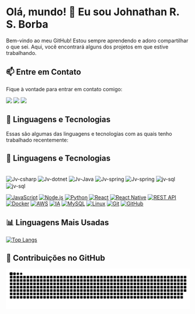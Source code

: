 # Olá, mundo! 👋 Eu sou Johnathan R. S. Borba

Bem-vindo ao meu GitHub! Estou sempre aprendendo e adoro compartilhar o que sei. Aqui, você encontrará alguns dos projetos em que estive trabalhando.
## 📫 Entre em Contato

Fique à vontade para entrar em contato comigo:

<a href="https://www.instagram.com/johnathan.santoss/" target="_blank"><img src="https://img.shields.io/badge/-Instagram-%23E4405F?style=for-the-badge&logo=instagram&logoColor=white" target="_blank"></a>
<a href="mailto:johnathan.developer@gmail.com"><img src="https://img.shields.io/badge/-Gmail-%23333?style=for-the-badge&logo=gmail&logoColor=white" target="_blank"></a>
<a href="https://www.linkedin.com/in/johnathan-santos/" target="_blank"><img src="https://img.shields.io/badge/-LinkedIn-%230077B5?style=for-the-badge&logo=linkedin&logoColor=white" target="_blank"></a>  

## 🚀 Linguagens e Tecnologias

Essas são algumas das linguagens e tecnologias com as quais tenho trabalhado recentemente:
## 🚀 Linguagens e Tecnologias

<div style="display: inline_block"><br>
  
  <img align="center" alt="Jv-csharp" height="30" width="40" src="https://cdn.jsdelivr.net/gh/devicons/devicon/icons/csharp/csharp-original.svg">
  
  <img align="center" alt="Jv-dotnet" height="30" width="40" src="https://cdn.jsdelivr.net/gh/devicons/devicon/icons/dotnetcore/dotnetcore-original.svg">
  <img align="center" alt="Jv-Java" height="30" width="40" src="https://cdn.jsdelivr.net/gh/devicons/devicon/icons/java/java-original-wordmark.svg">
  <img align="center" alt="Jv-spring" height="30" width="40" src="https://cdn.jsdelivr.net/gh/devicons/devicon/icons/spring/spring-original.svg">
  
  <img align="center" alt="Jv-spring" height="30" width="40" src="https://cdn.jsdelivr.net/gh/devicons/devicon/icons/docker/docker-plain-wordmark.svg" />


  <img align="center" alt="jv-sql" height="30" width="40" src="https://cdn.jsdelivr.net/gh/devicons/devicon/icons/amazonwebservices/amazonwebservices-plain-wordmark.svg">
  <img align="center" alt="jv-sql" height="30" width="40" src="https://cdn.jsdelivr.net/gh/devicons/devicon/icons/mysql/mysql-original-wordmark.svg">

</div>

[![JavaScript](https://img.shields.io/badge/JavaScript-ES6-yellow)](https://developer.mozilla.org/en-US/docs/Web/javascript)
[![Node.js](https://img.shields.io/badge/Node.js-latest-brightgreen)](https://nodejs.org/)
[![Python](https://img.shields.io/badge/Python-3.8-blue)](https://docs.python.org/3.8/)
[![React](https://img.shields.io/badge/React-latest-blue)](https://react.dev/)
[![React Native](https://img.shields.io/badge/React_Native-latest-blue)](https://reactnative.dev/versions)
[![REST API](https://img.shields.io/badge/API-REST-green)](https://docs.github.com/en/rest)
[![Docker](https://img.shields.io/badge/Docker-latest-blue)](https://docs.docker.com/)
[![AWS](https://img.shields.io/badge/AWS-latest-orange)](https://docs.aws.amazon.com/)
[![IA](https://img.shields.io/badge/IA-Machine_Learning-blueviolet)](https://scikit-learn.org/stable/index.html)
[![MySQL](https://img.shields.io/badge/MySQL-latest-blue)](https://dev.mysql.com/doc/)
[![Linux](https://img.shields.io/badge/Linux-Ubuntu-green)](https://help.ubuntu.com/)
[![Git](https://img.shields.io/badge/Git-latest-orange)](https://git-scm.com/)
[![GitHub](https://img.shields.io/badge/GitHub-latest-brightgreen)](https://github.com/)


## 📊 Linguagens Mais Usadas

[![Top Langs](https://github-readme-stats.vercel.app/api/top-langs/?username=dev-johnathan&layout=compact&theme=dracula)](https://github.com/dev-johnathan)
  
## 🎨 Contribuições no GitHub

<picture>
  <source media="(prefers-color-scheme: dark)" srcset="https://raw.githubusercontent.com/dev-johnathan/dev-johnathan/output/github-contribution-grid-snake-dark.svg">
  <source media="(prefers-color-scheme: light)" srcset="https://raw.githubusercontent.com/dev-johnathan/dev-johnathan/output/github-contribution-grid-snake.svg">
  <img alt="github contribution grid snake animation" src="https://raw.githubusercontent.com/dev-johnathan/dev-johnathan/output/github-contribution-grid-snake.svg">
</picture>
